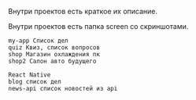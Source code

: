 Внутри проектов есть краткое их описание.

Внутри проектов есть папка screen со скриншотами.

```
my-app Список дел
quiz Квиз, список вопросов
shop Магазин охлаждения пк
shop2 Салон авто будущего

React Native
blog список дел
news-api список новостей из api
```
